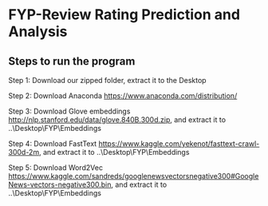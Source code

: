 # FYP-Review Rating Prediction and Analysis

## Steps to run the program

Step 1: Download our zipped folder, extract it to the Desktop

Step 2: Download Anaconda https://www.anaconda.com/distribution/

Step 3: Download Glove embeddings http://nlp.stanford.edu/data/glove.840B.300d.zip, and extract it to ..\Desktop\FYP\Embeddings

Step 4: Download FastText https://www.kaggle.com/yekenot/fasttext-crawl-300d-2m, and extract it to ..\Desktop\FYP\Embeddings

Step 5: Download Word2Vec https://www.kaggle.com/sandreds/googlenewsvectorsnegative300#GoogleNews-vectors-negative300.bin, and extract it to ..\Desktop\FYP\Embeddings

